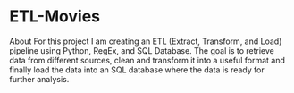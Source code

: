# ETL-Movies
About For this project I am creating an ETL (Extract, Transform, and Load) pipeline using Python, RegEx, and SQL Database. The goal is to retrieve data from different sources, clean and transform it into a useful format and finally load the data into an SQL database where the data is ready for further analysis. 
